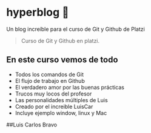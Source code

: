 # hyperblog 💚
Un blog increíble para el curso de Git y Github de Platzi
> Curso de Git y Github en platzi.

## En este curso vemos de todo
* Todos los comandos de Git
* El flujo de trabajo en Github
* El verdadero amor por las buenas prácticas
* Trucos muy locos del profesor
* Las personalidades múltiples de Luis
* Creado por el increible LuisCar
* Incluye ejemplo window, linux y Mac

##Luis Carlos Bravo
